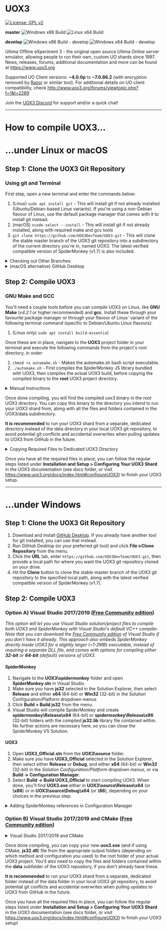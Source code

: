 # UOX3
[![License: GPL v2](https://img.shields.io/badge/License-GPL%20v2-blue.svg)](https://www.gnu.org/licenses/old-licenses/gpl-2.0.en.html)

**master** ![Windows x86 Build](https://github.com/UOX3DevTeam/UOX3/workflows/Windows%20x86%20Build/badge.svg?branch=master) ![Linux x64 Build](https://github.com/UOX3DevTeam/UOX3/workflows/Linux%20x64%20Build/badge.svg?branch=master)

**develop** ![Windows x86 Build - develop](https://github.com/UOX3DevTeam/UOX3/workflows/Windows%20x86%20Build/badge.svg?branch=develop) ![Windows x64 Build - develop](https://github.com/UOX3DevTeam/UOX3/workflows/Linux%20x64%20Build/badge.svg?branch=develop)

Ultima Offline eXperiment 3 - the original open source Ultima Online server emulator, allowing people to run their own, custom UO shards since 1997. News, releases, forums, additional documentation and more can be found at https://www.uox3.org

Supported UO Client versions: **~4.0.0p** to **~7.0.86.2** (with encryption removed by [Razor](https://github.com/msturgill/razor/releases) or similar tool). For additional details on UO client compatibility, check http://www.uox3.org/forums/viewtopic.php?f=1&t=2289

Join the [UOX3 Discord](https://discord.gg/uBAXxhF) for support and/or a quick chat!

---

# How to compile UOX3...
# ...under Linux or macOS
## Step 1: Clone the UOX3 Git Repository
### Using git and Terminal ###
First step, open a new terminal and enter the commands below:

1) (Linux) `sudo apt install git` - This will install git if not already installed (Ubuntu/Debian-based Linux variants). If you're using a non-Debian flavour of Linux, use the default package manager that comes with it to install git instead.
1) (macOS) `xcode-select --install` - This will install git if not already installed, along with required make and gcc tools
2) `git clone https://github.com/UOX3DevTeam/UOX3.git` - This will clone the stable master branch of the UOX3 git repository into a subdirectory of the current directory you're in, named UOX3. The latest verified compatible version of SpiderMonkey (v1.7) is also included.

<details>
  <summary>Checking out Other Branches</summary>

  If you'd rather grab another branch of the git repository, like the **develop** branch where most updates get pushed first before being merged into the master branch, you can use the following command *after* completing the previous step:
  `git checkout develop`

</details>

<details>
  <summary>(macOS alternative) GitHub Desktop</summary>

  1) Download and install the macOS version of [GitHub Desktop](https://desktop.github.com/).
  2) Run GitHub Desktop and click **File->Clone Repository** from the menu.
  3) Click the **URL** tab, enter **https://github.com/UOX3DevTeam/UOX3.git**, then provide a local path for where you want the UOX3 git repository cloned on your drive.
  4) Hit the **Clone** button!

</details>

## Step 2: Compile UOX3
### GNU Make and GCC ###
You'll need a couple tools before you can compile UOX3 on Linux, like **GNU Make** (*v4.2.1* or higher recommended) and **gcc**. Install these through your favourite package manager or through your flavour of Linux' variant of the following terminal command (specific to Debian/Ubuntu Linux flavours):

1) (Linux only) `sudo apt install build-essential`

Once these are in place, navigate to the **UOX3** project folder in your terminal and execute the following commands from the project's root directory, in order:

1) `chmod +x automake.sh` - Makes the automake.sh bash script executable.
2) `./automake.sh` - First compiles the SpiderMonkey JS library bundled with UOX3, then compiles the actual UOX3 build, before copying the compiled binary to the **root** UOX3 project directory.

<details>
  <summary>Manual Instructions</summary>

  If you don't wish to rely on the automake.sh script, but want control over the process yourself, follow these steps (same as what automake.sh does):

  - `cd spidermonkey`
  - `make -f Makefile.ref DEFINES=-DHAVE_VA_LIST_AS_ARRAY CC=gcc`
  ### Linux ###
  - `ar -r libjs32.a Linux_All_DBG.OBJ/*.o`
  - `cp Linux_All_DBG.OBJ/jsautocfg.h ./`
  ### macOS ###
  - `ar rcs libjs32.a Darwin_DBG.OBJ/*.o`
  - `cp Darwin_DBG.OBJ/jsautocfg.h ./`

  *At this point, now cd to the root UOX3 project directory and build UOX3:*

  - `cd ../source`
  - `make`

</details>

Once done compiling, you will find the compiled uox3 binary in the root UOX3 directory. You can copy this binary to the directory you intend to run your UOX3 shard from, along with all the files and folders contained in the UOX3/data subdirectory.

**It is recommended** to run your UOX3 shard from a separate, dedicated directory instead of the data directory in your local UOX3 git repository, to avoid potential git conflicts and accidental overwrites when pulling updates to UOX3 from GitHub in the future.

<details>
  <summary>Copying Required Files to Dedicated UOX3 Directory</summary>

This is an example of how to copy all required files to a directory called UOX3 in your user account's home directory
1) *navigate to root UOX3 project directory*
2) `mkdir ~/UOX3`
3) `cp uox3 ~/UOX3`
4) `cp -r data/* ~/UOX3`
5) `cd ~/UOX3`

</details>

Once you have all the required files in place, you can follow the regular steps listed under **Installation and Setup > Configuring Your UOX3 Shard** in the UOX3 documentation (see docs folder, or visit https://www.uox3.org/docs/index.html#configureUOX3) to finish your UOX3 setup.

---

# ...under Windows
## Step 1: Clone the UOX3 Git Repository
1) Download and install [GitHub Desktop](https://desktop.githubc.om). If you already have another tool for git installed, you can use that instead.
2) Run GitHub Desktop (or your preferred git tool) and click **File->Clone Repository** from the menu.
3) Click the **URL** tab, enter `https://github.com/UOX3DevTeam/UOX3.git`, then provide a local path for where you want the UOX3 git repository cloned on your drive.
4) Hit the **Clone** button to clone the stable master branch of the UOX3 git repository to the specified local path, along with the latest verified compatible version of SpiderMonkey (v1.7).

## Step 2: Compile UOX3
### Option A) Visual Studio 2017/2019 ([Free Community edition](https://visualstudio.microsoft.com/downloads/))
*This option will let you use Visual Studio solution/project files to compile both UOX3 and SpiderMonkey with Visual Studio's default VC++ compiler. Note that you can download the [Free Community edition](https://visualstudio.microsoft.com/downloads/) of Visual Studio if you don't have it already. This approach also embeds SpiderMonkey directly inside UOX3 for a slightly larger (~1-2MB) executable, instead of requiring a separate DLL file, and comes with options for compiling either **32-bit** or **64-bit** (default) versions of UOX3.*

#### SpiderMonkey ####
1) Navigate to the **UOX3\spidermonkey** folder and open **SpiderMonkey.sln** in Visual Studio.
2) Make sure you have **js32** selected in the Solution Explorer, then select **Release** and either **x64** (64-bit) or **Win32** (32-bit) in the Solution Configuration/Platform dropdown menus
3) Click **Build > Build js32** from the menu.
4) Visual Studio will compile SpiderMonkey and create **spidermonkey\Release\x64** (64-bit) or **spidermonkey\Release\x86** (32-bit) folders with the compiled **js32.lib** library file contained within. No further actions are necessary here, so you can close the SpiderMonkey VS Solution.

#### UOX3 ####
1) Open **UOX3_Official.sln** from the **UOX3\source** folder.
2) Make sure you have **UOX3_Official** selected in the Solution Explorer, then select either **Release** or **Debug**, and either **x64** (64-bit) or **Win32** (32-bit) in the *Solution Configuration/Platform dropdown menus*, or via **Build -> Configuration Manager**.
3) Select **Build -> Build UOX3_Official** to start compiling UOX3. When done, you'll find **UOX3.exe** either in **UOX3\source\Release\x64** (or **\x86**) or in **UOX3\source\Debug\x64** (or **\86**), depending on your choices in the previous step.

<details>
  <summary>Adding SpiderMonkey references in Configuration Manager</summary>

If VS give you link errors when attempting to build UOX3, references to SpiderMonkey might have gone missing! Try the following steps to add them back.

1) Right click on **UOX3_Official** in the Solution Explorer, and select Properties.
2) With the desired configuration (ex: Release, x64) selected at the top of the panel, add references to SpiderMonkey in these sections:
  * *VC++ Directories >* **Include Directories** (add path to SpiderMonkey root folder)
  * *VC++ Directories >* **Library Directories** (add path to SpiderMonkey release\x64 or \x86 folder depending on desired configuration)
  * *VC++ Directories >* **Source Directories** (add path to SpiderMonkey root folder)
  * *Linker >* **Additional Library Dependencies** (add path to SpiderMonkey **release\x64** or **\x86** folder depending on desired configuration)
Press apply!
Repeat process for both Release and Debug configurations (chosen at top of panel), then retry the UOX3 build process!

</details>

### Option B) Visual Studio 2017/2019 and CMake ([Free Community edition](https://visualstudio.microsoft.com/downloads/))
<details>
  <summary>Visual Studio 2017/2019 and CMake</summary>

*This option requires installing the Visual Studio toolset named **Linux development with C++** and the component called **Visual C++ tools for CMake and Linux**. Use the Visual Studio Installer to modify your install of Visual Studio if you don't already have these installed! This approach compiles SpiderMonkey to a separate DLL (**js32.dll**) file that needs to live inside the same folder as the main UOX3 executable, and currently only supports compiling a **32-bit** version of UOX3.*

1) Start Visual Studio and use **File > Open > CMake** and select *CMakeLists.txt* in the root project folder (*Example: **D:\UOX3***). **Don't** open the similarly named file in the source folder directly.
2) After Visual Studio is done loading the project and has generated some necessary files, select **CMake > Change CMake Settings > UOX3** from the toolbar menu, and select either *x86-Debug* or *x86-Release* depending on what kind of build you want to make - or do this using the Solution Configuration select menu.
3) When Visual Studio is done switching to the new configuration, select **CMake > Build All** from the toolbar menu to start compiling UOX3.
4) When done, you'll find **uox3.exe** and **js32.dll** in a subfolder named **out** of the root project folder, more specifically **/UOX3/out/build/x86-Debug** or **x86-Release**, based on the selected configuration.
5) Note that the **js32.dll** file must be copied to the same folder as UOX3.exe.

</details>

Once done compiling, you can copy your new **uox3.exe** (and if using CMake, **js32.dll**) file from the appropriate output folders (depending on which method and configuration you used) to the root folder of your actual UOX3 project. You'll also need to copy the files and folders contained within the **data** subfolder of the UOX3 repository, if you don't already have these.

**It is recommended** to run your UOX3 shard from a separate, dedicated folder instead of the data folder in your local UOX3 git repository, to avoid potential git conflicts and accidental overwrites when pulling updates to UOX3 from GitHub in the future.

Once you have all the required files in place, you can follow the regular steps listed under **Installation and Setup > Configuring Your UOX3 Shard** in the UOX3 documentation (see docs folder, or visit https://www.uox3.org/docs/index.html#configureUOX3) to finish your UOX3 setup!
